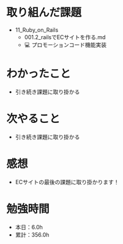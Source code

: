 # 取り組んだ課題
* 11_Ruby_on_Rails
  * 001.2_railsでECサイトを作る.md
  * 💻 プロモーションコード機能実装

# わかったこと
* 引き続き課題に取り掛かる

# 次やること
* 引き続き課題に取り掛かる

# 感想
* ECサイトの最後の課題に取り掛かります！

# 勉強時間
* 本日：6.0h
* 累計：356.0h
